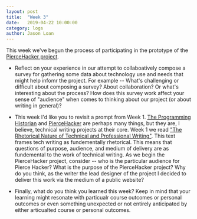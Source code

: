 ```yaml
---
layout: post
title:  "Week 3" 
date:   2019-04-22 10:00:00
category: logs
author: Jason Loan 
---
```


This week we've begun the process of participating in the prototype of the [PierceHacker project](https://jloan.github.io/pierce-hacker/). 

* Reflect on your experience in our attempt to collaboatively compose a survey for gathering some data about technology use and needs that might help infomr the project. For example -- What's challenging or difficult about composing a survey? About collaboration? Or what's interesting about the process? How does this survey work affect your sense of "audience" when comes to thinking about our project (or about writing in general)?

* This week I'd like you to revisit a prompt from Week 1. [The Programming Historian](https://programminghistorian.org/) and [PierceHacker](https://jloan.github.io/pierce-hacker/) are perhaps many things, but they are, I believe, technical writing projects at their core. Week 1 we read ["The Rhetorical Nature of Technical and Professional Writing"](https://en.wikibooks.org/wiki/Professional_and_Technical_Writing/Rhetoric). This text frames tech writing as fundementally rhetorical. This means that questions of purpose, audience, and medium of delivery are as fundemental to the work of technical writing. As we begin the PierceHacker project, consider -- who is the particular audience for Pierce Hacker? What is the purpose of the PierceHacker project? Why do you think, as the writer the lead designer of the project I decided to deliver this work via the medium of a public website?

* Finally, what do you think you learned this week?  Keep in mind that your learning might resonate with particualr course outcomes or personal outcomes or even something unexpected or not entirely anticipated by either articualted course or personal outcomes.